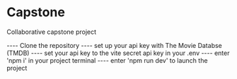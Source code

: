 # Capstone
Collaborative capstone project

---- Clone the repository
---- set up your api key with The Movie Databse (TMDB)
---- set your api key to the vite secret api key in your .env
---- enter 'npm i' in your project terminal
---- enter 'npm run dev' to launch the project

